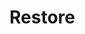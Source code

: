 # Restore

<div>

<figure><img src="../../../../../../.gitbook/assets/Screenshot (91) (1).png" alt=""><figcaption></figcaption></figure>

 

<figure><img src="../../../../../../.gitbook/assets/Screenshot (92) (1).png" alt=""><figcaption></figcaption></figure>

 

<figure><img src="../../../../../../.gitbook/assets/Screenshot (93) (1).png" alt=""><figcaption></figcaption></figure>

 

<figure><img src="../../../../../../.gitbook/assets/Screenshot (94).png" alt=""><figcaption></figcaption></figure>

</div>

<div>

<figure><img src="../../../../../../.gitbook/assets/Screenshot (95).png" alt=""><figcaption></figcaption></figure>

 

<figure><img src="../../../../../../.gitbook/assets/Screenshot (96) (1).png" alt=""><figcaption></figcaption></figure>

 

<figure><img src="../../../../../../.gitbook/assets/Screenshot (97).png" alt=""><figcaption></figcaption></figure>

 

<figure><img src="../../../../../../.gitbook/assets/Screenshot (98).png" alt=""><figcaption></figcaption></figure>

</div>

<div>

<figure><img src="../../../../../../.gitbook/assets/Screenshot (99).png" alt=""><figcaption></figcaption></figure>

 

<figure><img src="../../../../../../.gitbook/assets/Screenshot (100).png" alt=""><figcaption></figcaption></figure>

 

<figure><img src="../../../../../../.gitbook/assets/Screenshot (102).png" alt=""><figcaption></figcaption></figure>

 

<figure><img src="../../../../../../.gitbook/assets/Screenshot (103).png" alt=""><figcaption></figcaption></figure>

</div>

<div>

<figure><img src="../../../../../../.gitbook/assets/Screenshot (104).png" alt=""><figcaption></figcaption></figure>

 

<figure><img src="../../../../../../.gitbook/assets/Screenshot (105).png" alt=""><figcaption></figcaption></figure>

 

<figure><img src="../../../../../../.gitbook/assets/Screenshot (106).png" alt=""><figcaption></figcaption></figure>

 

<figure><img src="../../../../../../.gitbook/assets/Screenshot (107).png" alt=""><figcaption></figcaption></figure>

</div>

<div>

<figure><img src="../../../../../../.gitbook/assets/Screenshot (109) (1).png" alt=""><figcaption></figcaption></figure>

 

<figure><img src="../../../../../../.gitbook/assets/Screenshot (110).png" alt=""><figcaption></figcaption></figure>

</div>
